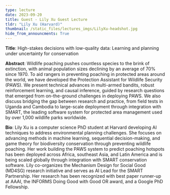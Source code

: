 ```yaml
---
type: lecture
date: 2023-09-20
title: Guest - Lily Xu Guest Lecture
tldr: "Lily Xu (Harvard)"
thumbnail: /static_files/lectures_imgs/LilyXu-headshot.jpg
hide_from_announcments: True
---
```


**Title**: High-stakes decisions with low-quality data: Learning and planning under uncertainty for conservation

**Abstract**: Wildlife poaching pushes countless species to the brink of extinction, with animal population sizes declining by an average of 70% since 1970. To aid rangers in preventing poaching in protected areas around the world, we have developed the Protection Assistant for Wildlife Security (PAWS). We present technical advances in multi-armed bandits, robust reinforcement learning, and causal inference, guided by research questions that emerged from on-the-ground challenges in deploying PAWS. We also discuss bridging the gap between research and practice, from field tests in Uganda and Cambodia to large-scale deployment through integration with SMART, the leading software system for protected area management used by over 1,000 wildlife parks worldwide.

**Bio**: Lily Xu is a computer science PhD student at Harvard developing AI techniques to address environmental planning challenges. She focuses on advancing methods in machine learning, sequential decision-making, and game theory for biodiversity conservation through preventing wildlife poaching. Her work building the PAWS system to predict poaching hotspots has been deployed across Africa, southeast Asia, and Latin America and is being scaled globally through integration with SMART conservation software. Lily co-organizes the Mechanism Design for Social Good (MD4SG) research initiative and serves as AI Lead for the SMART Partnership. Her research has been recognized with best paper runner-up at AAAI, the INFORMS Doing Good with Good OR award, and a Google PhD Fellowship.